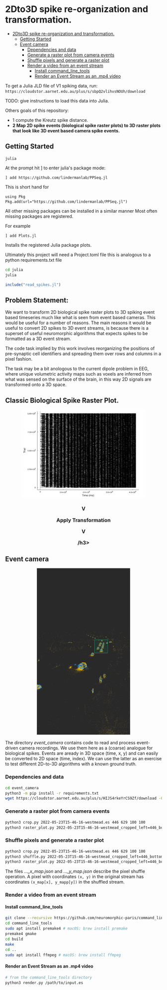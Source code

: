 # 2Dto3D spike re-organization and transformation.


- [2Dto3D spike re-organization and transformation.](#2dto3d-spike-re-organization-and-transformation)
  - [Getting Started](#getting-started)
  - [Event camera](#event-camera)
    - [Dependencies and data](#dependencies-and-data)
    - [Generate a raster plot from camera events](#generate-a-raster-plot-from-camera-events)
    - [Shuffle pixels and generate a raster plot](#shuffle-pixels-and-generate-a-raster-plot)
    - [Render a video from an event stream](#render-a-video-from-an-event-stream)
      - [Install command_line_tools](#install-command_line_tools)
      - [Render an Event Stream as an .mp4 video](#render-an-event-stream-as-an-mp4-video)

To get a Julia JLD file of V1 spiking data, run: ```https://cloudstor.aarnet.edu.au/plus/s/sbpQ2vlihvsNOUh/download```

TODO: give instructions to load this data into Julia.

Others goals of this repository:

-   1 compute the Kreutz spike distance.
-   **2 Map 2D spike events (biological spike raster plots) to 3D raster plots that look like 3D event based camera spike events.**

## Getting Started

```
julia
```

At the prompt hit ] to enter julia's package mode:

```
] add https://github.com/lindermanlab/PPSeq.jl
```

This is short hand for

```
using Pkg
Pkg.add(url="https://github.com/lindermanlab/PPSeq.jl")
```

All other missing packages can be installed in a similar manner
Most often missing packages are registered.

For example

```
] add Plots.jl
```

Installs the registered Julia package plots.

Ultimately this project will need a Project.toml file this is analogous to a
python requirements.txt file

```bash
cd julia
julia
```

```julia
include("read_spikes.jl")
```

## Problem Statement:
We want to transform 2D biological spike raster plots to 3D spiking event based timeseries much like what is seen from event based cameras. This would be useful for a number of reasons. The main reasons it would be useful to convert 2D spikes to 3D event streams, is because there is a superset of useful neuromorphic algorithms that expects spikes to be formatted as a 3D event stream.

The code task implied by this work involves reorganizing the positions of pre-synaptic cell identifiers and spreading them over rows and columns in a pixel fashion.

The task may be a bit anologous to the current dipole problem in EEG, where unique volumetric activity maps such as voxels are inferred from what was sensed on the surface of the brain, in this way 2D signals are transformed onto a 3D space. 



## Classic Biological Spike Raster Plot.


<p align="center">
    <img src="1millionspikes.png" width="400">
</p>

<h3
<p align="center">

V

Apply Transformation

V

</p>

/h3>

## Event camera

<p align="center">
    <img src="events.png" width="300">
</p>

The directory _event_camera_ contains code to read and process event-driven camera recordings. We use them here as a (coarse) analogue for biological spikes. Events are aready in 3D space (time, x, y) and can easily be converted to 2D space (time, index). We can use the latter as an exercise to test different 2D-to-3D algorithms with a known ground truth.

### Dependencies and data

```sh
cd event_camera
python3 -m pip install -r requirements.txt
wget https://cloudstor.aarnet.edu.au/plus/s/HIJS4rkeYrCS9Zf/download -O 2022-05-23T15-46-16-westmead.es
```

### Generate a raster plot from camera events

```sh
python3 crop.py 2022-05-23T15-46-16-westmead.es 446 629 100 100
python3 raster_plot.py 2022-05-23T15-46-16-westmead_cropped_left=446_bottom=629_width=100_height=100.es
```

### Shuffle pixels and generate a raster plot

```sh
python3 crop.py 2022-05-23T15-46-16-westmead.es 446 629 100 100
python3 shuffle.py 2022-05-23T15-46-16-westmead_cropped_left=446_bottom=629_width=100_height=100.es
python3 raster_plot.py 2022-05-23T15-46-16-westmead_cropped_left=446_bottom=629_width=100_height=100_shuffled.es
```

The files _...\_x_map.json_ and _...\_y_map.json_ describe the pixel shuffle operation. A pixel with coordinates `(x, y)` in the original stream has coordinates `(x_map[x], y_mapp[y])` in the shuffled stream.

### Render a video from an event stream

#### Install command_line_tools

```sh
git clone --recursive https://github.com/neuromorphic-paris/command_line_tools.git
cd command_line_tools
sudo apt install premake4 # macOS: brew install premake
premake4 gmake
cd build
make
cd ..
sudo apt install ffmpeg # macOS: brew install ffmpeg
```

#### Render an Event Stream as an .mp4 video

```sh
# from the command_line_tools directory
python3 render.py /path/to/input.es
```
